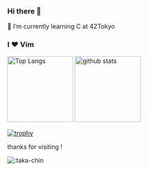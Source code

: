 ### Hi there 👋
🌱 I’m currently learning C at 42Tokyo

### I :heart: Vim

<p align="left"> 
  <img alt="Top Langs" height="150px" src="https://github-readme-stats.vercel.app/api/top-langs/?username=taka-chin&layout=compact&show_icons=true&theme=onedark" />
  <img alt="github stats" height="150px" src="https://github-readme-stats.vercel.app/api?username=taka-chin&theme=onedark&show_icons=ture" />
</p>

[![trophy](https://github-profile-trophy.vercel.app/?username=taka-chin&theme=onedark&column=8)](https://github.com/ryo-ma/github-profile-trophy)

thanks for visiting !

![:taka-chin](https://count.getloli.com/get/@:ntaka-chin?theme=asoul)
<!--
**taka-chin/taka-chin** is a ✨ _special_ ✨ repository because its `README.md` (this file) appears on your GitHub profile.

Here are some ideas to get you started:

- 🔭 I’m currently working on ...
- 🌱 I’m currently learning ...
- 👯 I’m looking to collaborate on ...
- 🤔 I’m looking for help with ...
- 💬 Ask me about ...
- 📫 How to reach me: ...
- 😄 Pronouns: ...
- ⚡ Fun fact: ...
-->
